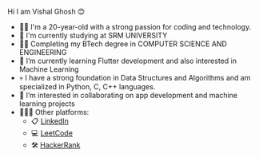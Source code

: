 Hi I am Vishal Ghosh 😊 

- 👨‍🎓 I'm a 20-year-old with a strong passion for coding and technology.
- 🏢 I'm currently studying at SRM UNIVERSITY 
- 👨‍💻 Completing my BTech degree in COMPUTER SCIENCE AND ENGINEERING
- 🌱 I’m currently learning Flutter development and also interested in Machine Learning
- 💀 I have a strong foundation in Data Structures and Algorithms and am specialized in Python, C, C++ languages.
- 👯 I’m interested in collaborating on app development and machine learning projects
- 🙋🏼‍♂️ Other platforms: 
  - 📋 [LinkedIn](https://www.linkedin.com/in/vishal-ghosh-264564221/)
  - 💻 [LeetCode](https://leetcode.com/avatarvishal1551/)
  - 🛠️ [HackerRank](https://www.hackerrank.com/avatarvishal1551)

        
       

<!--
**VishalxVG/VishalxVG** is a ✨ _special_ ✨ repository because its `README.md` (this file) appears on your GitHub profile.

Here are some ideas to get you started:

- 🔭 I’m currently working on ...
- 🌱 I’m currently learning ...
- 👯 I’m looking to collaborate on ...
- 🤔 I’m looking for help with ...
- 💬 Ask me about ...
- 📫 How to reach me: ...
- 😄 Pronouns: ...
- ⚡ Fun fact: ...
-->
